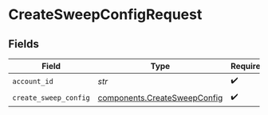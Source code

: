 # CreateSweepConfigRequest


## Fields

| Field                                                                        | Type                                                                         | Required                                                                     | Description                                                                  |
| ---------------------------------------------------------------------------- | ---------------------------------------------------------------------------- | ---------------------------------------------------------------------------- | ---------------------------------------------------------------------------- |
| `account_id`                                                                 | *str*                                                                        | :heavy_check_mark:                                                           | N/A                                                                          |
| `create_sweep_config`                                                        | [components.CreateSweepConfig](../../models/components/createsweepconfig.md) | :heavy_check_mark:                                                           | N/A                                                                          |